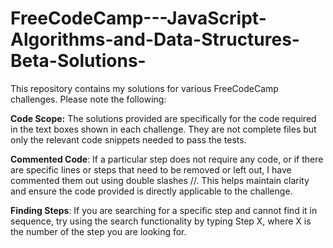 # FreeCodeCamp---JavaScript-Algorithms-and-Data-Structures-Beta-Solutions-

This repository contains my solutions for various FreeCodeCamp challenges. Please note the following:

**Code Scope:** The solutions provided are specifically for the code required in the text boxes shown in each challenge. They are not complete files but only the relevant code snippets needed to pass the tests.

**Commented Code**: If a particular step does not require any code, or if there are specific lines or steps that need to be removed or left out, I have commented them out using double slashes //. This helps maintain clarity and ensure the code provided is directly applicable to the challenge.

**Finding Steps**: If you are searching for a specific step and cannot find it in sequence, try using the search functionality by typing Step X, where X is the number of the step you are looking for.
